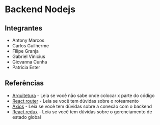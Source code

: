 # Backend Nodejs

## Integrantes

- Antony Marcos
- Carlos Guilherme
- Filipe Granja
- Gabriel Vinicius
- Giovanna Cunha
- Patrícia Ester

## Referências
- [Arquitetura](https://www.knowledgehut.com/blog/web-development/react-js-architecture) - Leia se você não sabe onde colocar x parte do código
- [React router](https://reactrouter.com/en/main/start/tutorial) - Leia se você tem dúvidas sobre o roteamento
- [Axios](https://axios-http.com/ptbr/docs/intro) - Leia se você tem dúvidas sobre a conexão com o backend
- [React redux](https://react-redux.js.org/introduction/getting-started) - Leia se você tem dúvidas sobre o gerenciamento de estado global